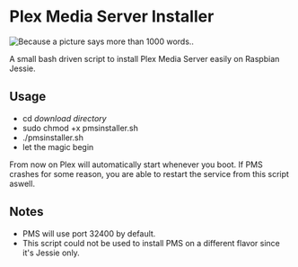 # Plex Media Server Installer

![Because a picture says more than 1000 words..](http://i.imgur.com/hwehVyj.png)

A small bash driven script to install Plex Media Server easily on Raspbian Jessie.

## Usage

- cd *download directory*
- sudo chmod +x pmsinstaller.sh
- ./pmsinstaller.sh
- let the magic begin
 
From now on Plex will automatically start whenever you boot.
If PMS crashes for some reason, you are able to restart the service from this script aswell. 
 
## Notes

* PMS will use port 32400 by default.
* This script could not be used to install PMS on a different flavor since it's Jessie only.
 

 



